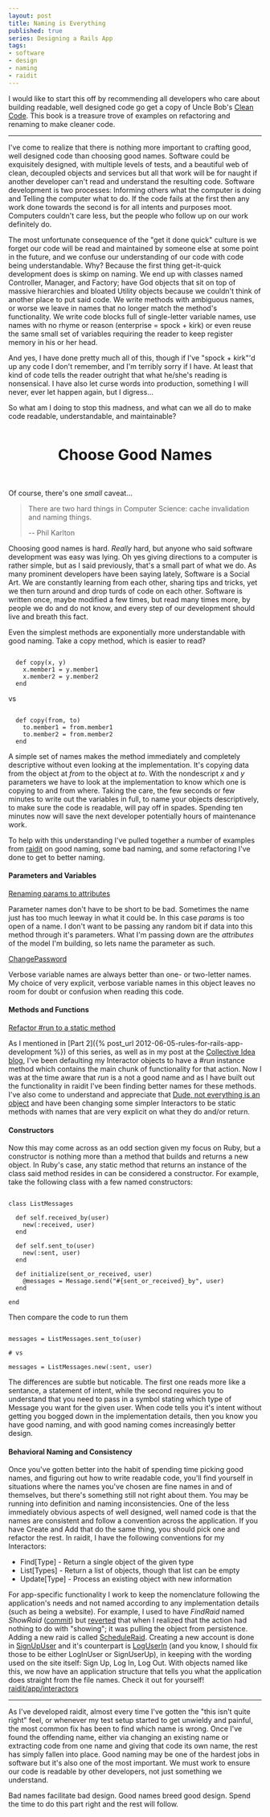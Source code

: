 ```yaml
---
layout: post
title: Naming is Everything
published: true
series: Designing a Rails App
tags:
- software
- design
- naming
- raidit
---
```


I would like to start this off by recommending all developers who care about building readable, well designed code go get a copy of Uncle Bob's [Clean Code](http://www.amazon.com/Clean-Code-Handbook-Software-Craftsmanship/dp/0132350882/ref=sr_1_1?ie=UTF8&qid=1348537881&sr=8-1&keywords=clean+code). This book is a treasure trove of examples on refactoring and renaming to make cleaner code.

---

I've come to realize that there is nothing more important to crafting good, well designed code than choosing good names. Software could be exquisitely designed, with multiple levels of tests, and a beautiful web of clean, decoupled objects and services but all that work will be for naught if another developer can't read and understand the resulting code. Software development is two processes: Informing others what the computer is doing and Telling the computer what to do. If the code fails at the first then any work done towards the second is for all intents and purposes moot. Computers couldn't care less, but the people who follow up on our work definitely do.

The most unfortunate consequence of the "get it done quick" culture is we forget our code will be read and maintained by someone else at some point in the future, and we confuse our understanding of our code with code being understandable. Why? Because the first thing get-it-quick development does is skimp on naming. We end up with classes named Controller, Manager, and Factory; have God objects that sit on top of massive hierarchies and bloated Utility objects because we couldn't think of another place to put said code. We write methods with ambiguous names, or worse we leave in names that no longer match the method's functionality. We write code blocks full of single-letter variable names, use names with no rhyme or reason (enterprise = spock + kirk) or even reuse the same small set of variables requiring the reader to keep register memory in his or her head.

And yes, I have done pretty much all of this, though if I've "spock + kirk"'d up any code I don't remember, and I'm terribly sorry if I have. At least that kind of code tells the reader outright that what he/she's reading is nonsensical. I have also let curse words into production, something I will never, ever let happen again, but I digress...

So what am I doing to stop this madness, and what can we all do to make code readable, understandable, and maintainable?

<p style="text-align: center; font-size: 30px; font-weight: bold; padding-top: 20px; padding-bottom: 20px;">Choose Good Names</p>

Of course, there's one *small* caveat...

> There are two hard things in Computer Science: cache invalidation and naming things.
>
> -- Phil Karlton

  Choosing good names is hard. *Really* hard, but anyone who said software development was easy was lying. Oh yes giving directions to a computer is rather simple, but as I said previously, that's a small part of what we do. As many prominent developers have been saying lately, Software is a Social Art. We are constantly learning from each other, sharing tips and tricks, yet we then turn around and drop turds of code on each other. Software is written once, maybe modified a few times, but read many times more, by people we do and do not know, and every step of our development should live and breath this fact.

Even the simplest methods are exponentially more understandable with good naming. Take a copy method, which is easier to read?

<pre><code data-language="ruby">
  def copy(x, y)
    x.member1 = y.member1
    x.member2 = y.member2
  end
</code></pre>

vs

<pre><code data-language="ruby">
  def copy(from, to)
    to.member1 = from.member1
    to.member2 = from.member2
  end
</code></pre>

A simple set of names makes the method immediately and completely descriptive without even looking at the implementation. It's copying data from the object at *from* to the object at *to*. With the nondescript *x* and *y* parameters we have to look at the implementation to know which one is copying to and from where. Taking the care, the few seconds or few minutes to write out the variables in full, to name your objects descriptively, to make sure the code is readable, will pay off in spades. Spending ten minutes now will save the next developer potentially hours of maintenance work.

To help with this understanding I've pulled together a number of examples from [raidit](https://github.com/jasonroelofs/raidit) on good naming, some bad naming, and some refactoring I've done to get to better naming.

#### Parameters and Variables

[Renaming params to attributes](https://github.com/jasonroelofs/raidit/commit/3a942a83aeece200c7c40661ccbc1cec55d37e64)

Parameter names don't have to be short to be bad. Sometimes the name just has too much leeway in what it could be. In this case *params* is too open of a name. I don't want to be passing any random bit if data into this method through it's parameters. What I'm passing down are the *attributes* of the model I'm building, so lets name the parameter as such.

[ChangePassword](https://github.com/jasonroelofs/raidit/blob/5cf5cd01255721954c6eb143cf739fe053a82657/app/interactors/change_password.rb)

Verbose variable names are always better than one- or two-letter names. My choice of very explicit, verbose variable names in this object leaves no room for doubt or confusion when reading this code.

#### Methods and Functions

[Refactor #run to a static method](https://github.com/jasonroelofs/raidit/commit/b4c079816225270b946eaa12e9900067f2476a64)

As I mentioned in [Part 2]({% post_url 2012-06-05-rules-for-rails-app-development %}) of this series, as well as in my post at the [Collective Idea blog](http://collectiveidea.com/blog/archives/2012/06/28/wheres-your-business-logic/), I've been defaulting my Interactor objects to have a *#run* instance method which contains the main chunk of functionality for that action. Now I was at the time aware that *run* is a not a good name and as I have built out the functionality in raidit I've been finding better names for these methods. I've also come to understand and appreciate that [Dude, not everything is an object](http://steve-yegge.blogspot.com/2006/03/execution-in-kingdom-of-nouns.html) and have been changing some simpler Interactors to be static methods with names that are very explicit on what they do and/or return.

#### Constructors

Now this may come across as an odd section given my focus on Ruby, but a constructor is nothing more than a method that builds and returns a new object. In Ruby's case, any static method that returns an instance of the class said method resides in can be considered a constructor. For example, take the following class with a few named constructors:

<pre><code data-language="ruby">
class ListMessages

  def self.received_by(user)
    new(:received, user)
  end

  def self.sent_to(user)
    new(:sent, user)
  end

  def initialize(sent_or_received, user)
    @messages = Message.send("#{sent_or_received}_by", user)
  end

end
</code></pre>

Then compare the code to run them

<pre><code data-language="ruby">
messages = ListMessages.sent_to(user)

# vs

messages = ListMessages.new(:sent, user)
</code></pre>

The differences are subtle but noticable. The first one reads more like a sentance, a statement of intent, while the second requires you to understand that you need to pass in a symbol stating which type of Message you want for the given user. When code tells you it's intent without getting you bogged down in the implementation details, then you know you have good naming, and with good naming comes increasingly better design.

#### Behavioral Naming and Consistency

Once you've gotten better into the habit of spending time picking good names, and figuring out how to write readable code, you'll find yourself in situations where the names you've chosen are fine names in and of themselves, but there's something still not right about them. You may be running into definition and naming inconsistencies. One of the less immediately obvious aspects of well designed, well named code is that the names are consistent and follow a convention across the application. If you have Create and Add that do the same thing, you should pick one and refactor the rest. In raidit, I have the following conventions for my Interactors:

* Find[Type]    - Return a single object of the given type
* List[Types]   - Return a list of objects, though that list can be empty
* Update[Type]  - Process an existing object with new information

For app-specific functionality I work to keep the nomenclature following the application's needs and not named according to any implementation details (such as being a website). For example, I used to have *FindRaid* named *ShowRaid* ([commit](https://github.com/jasonroelofs/raidit/commit/8d3e8b4)) but [reverted](https://github.com/jasonroelofs/raidit/commit/be40902) that when I realized that the action had nothing to do with "showing"; it was pulling the object from persistence. Adding a new raid is called [ScheduleRaid](https://github.com/jasonroelofs/raidit/blob/master/app/interactors/schedule_raid.rb). Creating a new account is done in [SignUpUser](https://github.com/jasonroelofs/raidit/blob/master/app/interactors/sign_up_user.rb) and it's counterpart is [LogUserIn](https://github.com/jasonroelofs/raidit/blob/master/app/interactors/log_user_in.rb) (and you know, I should fix those to be either LogInUser or SignUserUp), in keeping with the wording used on the site itself: Sign Up, Log In, Log Out. With objects named like this, we now have an application structure that tells you what the application does straight from the file names. Check it out for yourself! [raidit/app/interactors](https://github.com/jasonroelofs/raidit/tree/master/app/interactors)

---

As I've developed raidit, almost every time I've gotten the "this isn't quite right" feel, or whenever my test setup started to get unwieldy and painful, the most common fix has been to find which name is wrong. Once I've found the offending name, either via changing an existing name or extracting code from one name and giving that code its own name, the rest has simply fallen into place. Good naming may be one of the hardest jobs in software but it's also one of the most important. We must work to ensure our code is readable by other developers, not just something we understand.

Bad names facilitate bad design. Good names breed good design. Spend the time to do this part right and the rest will follow.

